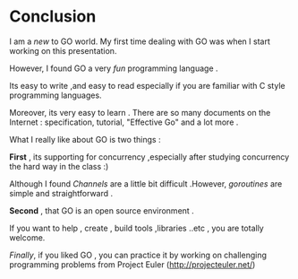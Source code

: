 

# Conclusion

I am a *new* to GO world. My first time dealing with GO was when I start working on this presentation.

However, I found GO a very *fun* programming language .

Its easy to write ,and easy to read especially if you are familiar with C style programming languages.

Moreover, its very easy to learn . There are so many  documents on the Internet : specification, tutorial, "Effective Go" and a lot more .

What I really like about GO is two things :

**First** , its supporting for concurrency ,especially after studying concurrency the hard way in the class :)

Although I found *Channels* are a little bit difficult .However, *goroutines* are simple and straightforward .

**Second** , that GO is an open source environment .

If you want to help , create , build tools ,libraries ..etc , you are totally welcome.


*Finally*, if you liked GO , you can practice it by working on challenging programming problems from Project Euler (http://projecteuler.net/) 

